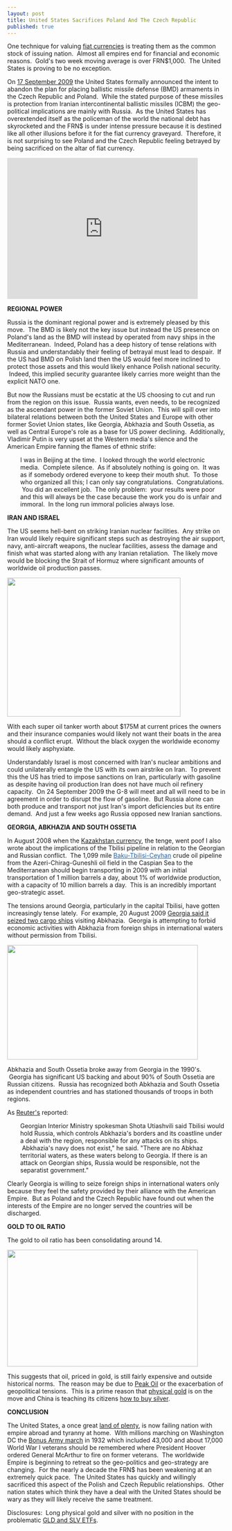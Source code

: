 ```yaml
---
layout: post
title: United States Sacrifices Poland And The Czech Republic
published: true
---
```

<p>One technique for valuing <a title="fiat currency" href="http://www.greatcreditcontraction.com/fiat-currency" target="_blank">fiat currencies</a> is treating them as the common stock of issuing nation.  Almost all empires end for financial and economic reasons.  Gold's two week moving average is over FRN$1,000.  The United States is proving to be no exception.</p>
<p>On <a title="one crappy newspaper" href="http://www.nytimes.com/2009/09/18/world/europe/18shield.html" target="_blank">17 September 2009</a> the United States formally announced the intent to abandon the plan for placing ballistic missile defense (BMD) armaments in the Czech Republic and Poland.  While the stated purpose of these missiles is protection from Iranian intercontinental ballistic missiles (ICBM) the geo-political implications are mainly with Russia.  As the United States has overextended itself as the policeman of the world the national debt has skyrocketed and the FRN$ is under intense pressure because it is destined like all other illusions before it for the fiat currency graveyard.  Therefore, it is not surprising to see Poland and the Czech Republic feeling betrayed by being sacrificed on the altar of fiat currency.</p>
<p><object classid="clsid:d27cdb6e-ae6d-11cf-96b8-444553540000" width="440" height="325" codebase="http://download.macromedia.com/pub/shockwave/cabs/flash/swflash.cab#version=6,0,40,0"><param name="allowFullScreen" value="true" /><param name="allowscriptaccess" value="always" /><param name="src" value="http://www.youtube.com/v/pnLjISvw-wM&amp;hl=en&amp;fs=1&amp;" /><param name="allowfullscreen" value="true" /><embed type="application/x-shockwave-flash" width="440" height="325" src="http://www.youtube.com/v/pnLjISvw-wM&amp;hl=en&amp;fs=1&amp;" allowscriptaccess="always" allowfullscreen="true"></embed></object></p>
<p><strong>REGIONAL POWER</strong></p>
<p>Russia is the dominant regional power and is extremely pleased by this move.  The BMD is likely not the key issue but instead the US presence on Poland's land as the BMD will instead by operated from navy ships in the Mediterranean.  Indeed, Poland has a deep history of tense relations with Russia and understandably their feeling of betrayal must lead to despair.  If the US had BMD on Polish land then the US would feel more inclined to protect those assets and this would likely enhance Polish national security.  Indeed, this implied security guarantee likely carries more weight than the explicit NATO one.</p>
<p>But now the Russians must be ecstatic at the US choosing to cut and run from the region on this issue.  Russia wants, even needs, to be recognized as the ascendant power in the former Soviet Union.  This will spill over into bilateral relations between both the United States and Europe with other former Soviet Union states, like Georgia, Abkhazia and South Ossetia, as well as Central Europe's role as a base for US power declining.  Additionally, Vladimir Putin is very upset at the Western media's silence and the American Empire fanning the flames of ethnic strife:</p>
<p style="padding-left: 30px;">I was in Beijing at the time.  I looked through the world electronic media.  Complete silence.  As if absolutely nothing is going on.  It was as if somebody ordered everyone to keep their mouth shut.  To those who organized all this; I can only say congratulations.  Congratulations.  You did an excellent job.  The only problem:  your results were poor and this will always be the case because the work you do is unfair and immoral.  In the long run immoral policies always lose.</p>
<p><strong>IRAN AND ISRAEL</strong></p>
<p>The US seems hell-bent on striking Iranian nuclear facilities.  Any strike on Iran would likely require significant steps such as destroying the air support, navy, anti-aircraft weapons, the nuclear facilities, assess the damage and finish what was started along with any Iranian retaliation.  The likely move would be blocking the Strait of Hormuz where significant amounts of worldwide oil production passes.</p>
<p><img class="aligncenter" title="strait of hormuz" src="{{ site.baseurl }}/images/strait-hormuz.jpg" alt="" width="400" height="320" /></p>
<p>With each super oil tanker worth about $175M at current prices the owners and their insurance companies would likely not want their boats in the area should a conflict erupt.  Without the black oxygen the worldwide economy would likely asphyxiate.</p>
<p>Understandably Israel is most concerned with Iran's nuclear ambitions and could unilaterally entangle the US with its own airstrike on Iran.  To prevent this the US has tried to impose sanctions on Iran, particularly with gasoline as despite having oil production Iran does not have much oil refinery capacity.  On 24 September 2009 the G-8 will meet and all will need to be in agreement in order to disrupt the flow of gasoline.  But Russia alone can both produce and transport not just Iran's import deficiencies but its entire demand.  And just a few weeks ago Russia opposed new Iranian sanctions.</p>
<p><strong>GEORGIA, ABKHAZIA AND SOUTH OSSETIA</strong></p>
<p>In August 2008 when the <a title="khazakhstan" href="http://www.runtogold.com/2009/02/kazakhstan-currency-goes-poof/" target="_blank">Kazakhstan currency</a>, the tenge, went poof I also wrote about the implications of the Tbilisi pipeline in relation to the Georgian and Russian conflict.  The 1,099 mile <a style="color: #2361a1; text-decoration: underline; padding: 0px; margin: 0px;" href="http://en.wikipedia.org/wiki/Baku-Tbilisi-Ceyhan_pipeline" target="_blank">Baku-Tbilisi-Ceyhan</a> crude oil pipeline from the Azeri-Chirag-Guneshli oil field in the Caspian Sea to the Mediterranean should begin transporting in 2009 with an initial transportation of 1 million barrels a day, about 1% of worldwide production, with a capacity of 10 million barrels a day.  This is an incredibly important geo-strategic asset.</p>
<p>The tensions around Georgia, particularly in the capital Tbilisi, have gotten increasingly tense lately.  For example, 20 August 2009 <a title="georgia seizes ships" href="http://www.straitstimes.com/Breaking%2BNews/World/Story/STIStory_419353.html" target="_blank">Georgia said it seized two cargo ships</a> visiting Abkhazia.  Georgia is attempting to forbid economic activities with Abkhazia from foreign ships in international waters without permission from Tbilisi.</p>
<p><img class="aligncenter" title="Russia Georgia Abkhazia South Ossetia map" src="{{ site.baseurl }}/images/russia-georgia-map.jpg" alt="" width="440" height="264" /></p>
<p>Abkhazia and South Ossetia broke away from Georgia in the 1990's.  Georgia has significant US backing and about 90% of South Ossetia are Russian citizens.  Russia has recognized both Abkhazia and South Ossetia as independent countries and has stationed thousands of troops in both regions.</p>
<p>As <a title="abkhazia independent country" href="http://www.reuters.com/article/worldNews/idUSTRE58118220090902" target="_blank">Reuter's</a> reported:</p>
<p style="padding-left: 30px;">Georgian Interior Ministry spokesman Shota Utiashvili said Tbilisi would hold Russia, which controls Abkhazia's borders and its coastline under a deal with the region, responsible for any attacks on its ships.  Abkhazia's navy does not exist," he said. "There are no Abkhaz territorial waters, as these waters belong to Georgia. If there is an attack on Georgian ships, Russia would be responsible, not the separatist government."</p>
<p>Clearly Georgia is willing to seize foreign ships in international waters only because they feel the safety provided by their alliance with the American Empire.  But as Poland and the Czech Republic have found out when the interests of the Empire are no longer served the countries will be discharged.</p>
<p><strong>GOLD TO OIL RATIO</strong></p>
<p>The gold to oil ratio has been consolidating around 14.</p>
<p><img class="aligncenter" title="Gold oil ratio" src="{{ site.baseurl }}/images/Gold-Oil-24-Sep-2009.jpg" alt="" width="440" height="269" /></p>
<p>This suggests that oil, priced in gold, is still fairly expensive and outside historical norms.  The reason may be due to <a title="peak oil theory" href="http://www.runtogold.com/2006/09/peak-oil-theory/" target="_blank">Peak Oil</a> or the exacerbation of geopolitical tensions.  This is a prime reason that <a title="physical gold" href="http://www.runtogold.com/2009/05/physical-gold-is-on-the-move/" target="_blank">physical gold</a> is on the move and China is teaching its citizens <a title="how to buy silver" href="http://www.runtogold.com/how-to-buy-gold-or-silver/" target="_blank">how to buy silver</a>.</p>
<p><strong>CONCLUSION</strong></p>
<p>The United States, a once great <a title="land of plenty" href="http://www.runtogold.com/2009/07/the-land-of-plenty/" target="_blank">land of plenty</a>, is now failing nation with empire abroad and tyranny at home.  With millions marching on Washington DC the <a title="bonus army march" href="http://en.wikipedia.org/wiki/Bonus_Army" target="_blank">Bonus Army march</a> in 1932 which included 43,000 and about 17,000 World War I veterans should be remembered where President Hoover ordered General McArthur to fire on former veterans.  The worldwide Empire is beginning to retreat so the geo-politics and geo-strategy are changing.  For the nearly a decade the FRN$ has been weakening at an extremely quick pace.  The United States has quickly and willingly sacrificed this aspect of the Polish and Czech Republic relationships.  Other nation states which think they have a deal with the United States should be wary as they will likely receive the same treatment.</p>
<p>Disclosures:  Long physical gold and silver with no position in the problematic <a title="gld etf" href="http://www.runtogold.com/2008/12/a-problem-with-gld-and-slv-etfs/" target="_blank">GLD and SLV ETFs</a>.</p>

